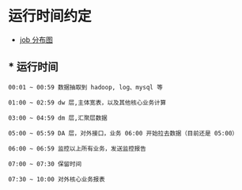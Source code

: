 # 运行时间约定

- [job 分布图](https://www.processon.com/view/link/56408a49e4b04851f5be772f)

## * 运行时间

```
00:01 ~ 00:59 数据抽取到 hadoop, log、mysql 等

01:00 ~ 02:59 dw 层,主体宽表，以及其他核心业务计算

03:00 ~ 04:59 dm 层,汇聚层数据

05:00 ~ 05:59 DA 层，对外接口，业务 06:00 开始拉去数据（目前还是 05:00）

06:00 ~ 06:59 监控以上所有业务，发送监控报告

07:00 ~ 07:30 保留时间

07:30 ~ 10:00 对外核心业务报表

```

